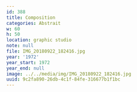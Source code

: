 ```yaml
---
id: 388
title: Composition
categories: Abstrait
w: 60
h: 50
location: graphic studio
note: null
file: IMG_20180922_182416.jpg
year: '1972'
year_start: 1972
year_end: null
image: ../../media/img/IMG_20180922_182416.jpg
uuid: 9c2fa890-26db-4c1f-84fe-316677b1f1bc
---
```


